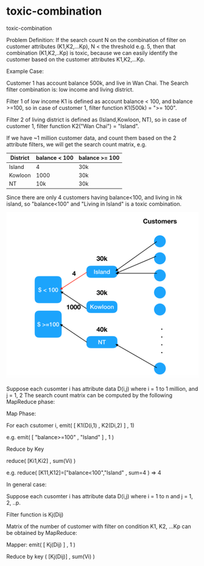 # toxic-combination
toxic-combination

Problem Definition: If the search count N on the combination of filter on customer attributes (K1,K2,...Kp), N < the threshold e.g. 5, then that combination (K1,K2,..Kp) is toxic, because we can easily identify the customer based on the customer attributes K1,K2,...Kp.


Example Case:

Customer 1 has account balance 500k, and live in Wan Chai.  The Search filter combination is: low income and living district.

Filter 1 of low income K1 is defined as account balance < 100, and balance >=100, so in case of customer 1, filter function K1(500k) = ">= 100".

Filter 2 of living district is defined as (Island,Kowloon, NT), so in case of customer 1, filter function K2("Wan Chai") = "Island".

If we have ~1 million customer data, and count them based on the 2 attribute filters, we will get the search count matrix, e.g.

| District | balance < 100 | balance >= 100 |
| --- | --- | --- |
| Island | 4 | 30k |
| Kowloon | 1000 | 30k |
| NT | 10k | 30k |

Since there are only 4 customers having balance<100, and living in hk island, so "balance<100" and "Living in Island" is a toxic combination.

![graph](toxic_graph4.png)

Suppose each cusomter i has attribute data D(i,j) where i = 1 to 1 million, and j = 1, 2
The search count matrix can be computed by the following MapReduce phase:

Map Phase:

For each csutomer i, emit( [ K1(D(i,1) , K2(Di,2) ] , 1)

e.g. emit( [ "balance>=100" , "Island" ] , 1 )

Reduce by Key

reduce( [Ki1,Ki2] , sum(Vi) )

e.g. reduce( [K11,K12]=["balance<100","Island" , sum=4 ) => 4

In general case:

Suppose each cusomter i has attribute data D(i,j) where i = 1 to n and j = 1, 2, ..p.

Filter function is Kj(Dij) 

Matrix of the number of customer with filter on condition K1, K2, ...Kp can be obtained by MapReduce:

Mapper: emit( [ Kj(Dij) ] , 1 )

Reduce by key ( [Kj(Dij)] , sum(Vi) )
